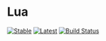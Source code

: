 # Lua

[![Stable](https://img.shields.io/badge/docs-stable-blue.svg)](https://christopher-dG.github.io/Lua.jl/stable)
[![Latest](https://img.shields.io/badge/docs-latest-blue.svg)](https://christopher-dG.github.io/Lua.jl/latest)
[![Build Status](https://travis-ci.com/christopher-dG/Lua.jl.svg?branch=master)](https://travis-ci.com/christopher-dG/Lua.jl)
